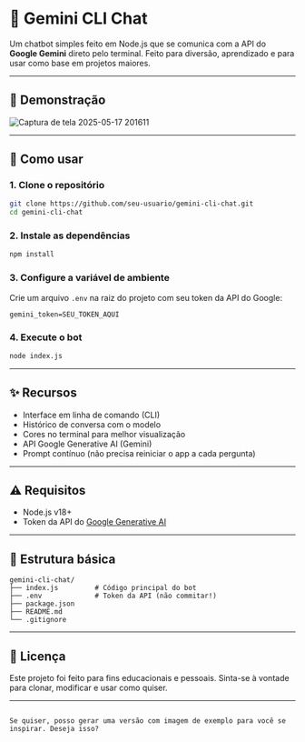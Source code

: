 # 🤖 Gemini CLI Chat

Um chatbot simples feito em Node.js que se comunica com a API do **Google Gemini** direto pelo terminal. Feito para diversão, aprendizado e para usar como base em projetos maiores.

---

## 📸 Demonstração

![Captura de tela 2025-05-17 201611](https://github.com/user-attachments/assets/c98edf75-7f66-4788-9934-dd179ff5ab93)

---

## 🚀 Como usar

### 1. Clone o repositório

```bash
git clone https://github.com/seu-usuario/gemini-cli-chat.git
cd gemini-cli-chat
````

### 2. Instale as dependências

```bash
npm install
```

### 3. Configure a variável de ambiente

Crie um arquivo `.env` na raiz do projeto com seu token da API do Google:

```
gemini_token=SEU_TOKEN_AQUI
```

### 4. Execute o bot

```bash
node index.js
```

---

## ✨ Recursos

* Interface em linha de comando (CLI)
* Histórico de conversa com o modelo
* Cores no terminal para melhor visualização
* API Google Generative AI (Gemini)
* Prompt contínuo (não precisa reiniciar o app a cada pergunta)

---

## ⚠️ Requisitos

* Node.js v18+
* Token da API do [Google Generative AI](https://ai.google.dev/)

---

## 📂 Estrutura básica

```
gemini-cli-chat/
├── index.js         # Código principal do bot
├── .env             # Token da API (não commitar!)
├── package.json
├── README.md
└── .gitignore
```

---

## 📝 Licença

Este projeto foi feito para fins educacionais e pessoais. Sinta-se à vontade para clonar, modificar e usar como quiser.

---

```

Se quiser, posso gerar uma versão com imagem de exemplo para você se inspirar. Deseja isso?
```
